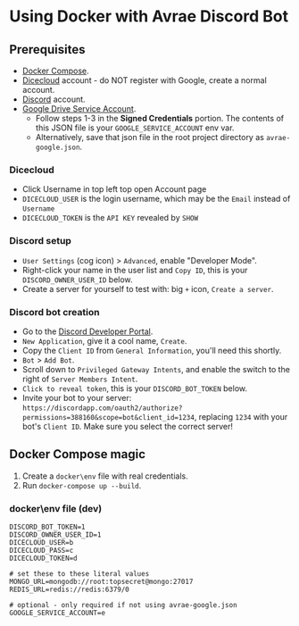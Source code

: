 # Using Docker with Avrae Discord Bot

## Prerequisites

- [Docker Compose](https://docs.docker.com/compose/install/).
- [Dicecloud](https://www.dicecloud.com) account - do NOT register with Google, create a normal account.
- [Discord](https://discordapp.com/) account.
- [Google Drive Service Account](https://gspread.readthedocs.io/en/latest/oauth2.html#using-signed-credentials).
    - Follow steps 1-3 in the **Signed Credentials** portion. The contents of this JSON file is your `GOOGLE_SERVICE_ACCOUNT` env var.
    - Alternatively, save that json file in the root project directory as `avrae-google.json`.

### Dicecloud
- Click Username in top left top open Account page
- `DICECLOUD_USER` is the login username, which may be the `Email` instead of `Username`
- `DICECLOUD_TOKEN` is the `API KEY` revealed by `SHOW`

### Discord setup

- `User Settings` (cog icon) > `Advanced`, enable "Developer Mode".
- Right-click your name in the user list and `Copy ID`, this is your `DISCORD_OWNER_USER_ID` below.
- Create a server for yourself to test with: big `+` icon, `Create a server`.

### Discord bot creation

- Go to the [Discord Developer Portal](https://discordapp.com/developers/).
- `New Application`, give it a cool name, `Create`.
- Copy the `Client ID` from `General Information`, you'll need this shortly.
- `Bot` > `Add Bot`.
- Scroll down to `Privileged Gateway Intents`, and enable the switch to the right of `Server Members Intent`.
- `Click to reveal token`, this is your `DISCORD_BOT_TOKEN` below.
- Invite your bot to your server: `https://discordapp.com/oauth2/authorize?permissions=388160&scope=bot&client_id=1234`, replacing `1234` with your bot's `Client ID`. Make sure you select the correct server!

## Docker Compose magic

1. Create a `docker\env` file with real credentials.
2. Run `docker-compose up --build`.

### docker\env file (dev)

    DISCORD_BOT_TOKEN=1
    DISCORD_OWNER_USER_ID=1
    DICECLOUD_USER=b
    DICECLOUD_PASS=c
    DICECLOUD_TOKEN=d

    # set these to these literal values
    MONGO_URL=mongodb://root:topsecret@mongo:27017
    REDIS_URL=redis://redis:6379/0
    
    # optional - only required if not using avrae-google.json 
    GOOGLE_SERVICE_ACCOUNT=e
